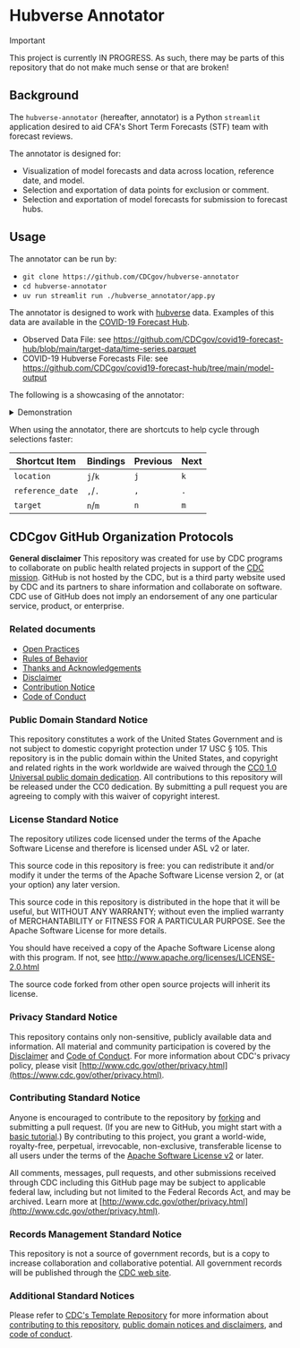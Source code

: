 # Hubverse Annotator

> [!IMPORTANT]
> This project is currently IN PROGRESS. As such, there may be parts of this repository that do not make much sense or that are broken!

## Background

The `hubverse-annotator` (hereafter, annotator) is a Python `streamlit` application desired to aid CFA's Short Term Forecasts (STF) team with forecast reviews.

The annotator is designed for:

* Visualization of model forecasts and data across location, reference date, and model.
* Selection and exportation of data points for exclusion or comment.
* Selection and exportation of model forecasts for submission to forecast hubs.

## Usage

The annotator can be run by:

* `git clone https://github.com/CDCgov/hubverse-annotator`
* `cd hubverse-annotator`
* `uv run streamlit run ./hubverse_annotator/app.py`

The annotator is designed to work with [hubverse](https://hubverse.io/) data. Examples of this data are available in the [COVID-19 Forecast Hub](https://github.com/CDCgov/covid19-forecast-hub/).

* Observed Data File: see <https://github.com/CDCgov/covid19-forecast-hub/blob/main/target-data/time-series.parquet>
* COVID-19 Hubverse Forecasts File: see <https://github.com/CDCgov/covid19-forecast-hub/tree/main/model-output>

The following is a showcasing of the annotator:

<details markdown=1>

<summary> Demonstration </summary>

https://github.com/user-attachments/assets/fc8d06c0-fd9d-41f7-8fe8-e8069e15af05

</details>

When using the annotator, there are shortcuts to help cycle through selections faster:

| Shortcut Item | Bindings | Previous | Next |
| --- | --- | --- | --- |
| `location` | `j`/`k` | `j` | `k` |
| `reference_date` | `,`/`.` | `,` | `.` |
| `target` | `n`/`m` | `n` | `m` |

## CDCgov GitHub Organization Protocols

**General disclaimer** This repository was created for use by CDC programs to collaborate on public health related projects in support of the [CDC mission](https://www.cdc.gov/about/cdc/#cdc_about_cio_mission-our-mission).  GitHub is not hosted by the CDC, but is a third party website used by CDC and its partners to share information and collaborate on software. CDC use of GitHub does not imply an endorsement of any one particular service, product, or enterprise.

### Related documents

* [Open Practices](./cdc_protocols/open_practices.md)
* [Rules of Behavior](./cdc_protocols/rules_of_behavior.md)
* [Thanks and Acknowledgements](./cdc_protocols/thanks.md)
* [Disclaimer](DISCLAIMER.md)
* [Contribution Notice](CONTRIBUTING.md)
* [Code of Conduct](./cdc_protocols/code-of-conduct.md)

### Public Domain Standard Notice

This repository constitutes a work of the United States Government and is not subject to domestic copyright protection under 17 USC § 105. This repository is in the public domain within the United States, and copyright and related rights in the work worldwide are waived through the [CC0 1.0 Universal public domain dedication](https://creativecommons.org/publicdomain/zero/1.0/). All contributions to this repository will be released under the CC0 dedication. By submitting a pull request you are agreeing to comply with this waiver of copyright interest.

### License Standard Notice

The repository utilizes code licensed under the terms of the Apache Software License and therefore is licensed under ASL v2 or later.

This source code in this repository is free: you can redistribute it and/or modify it under the terms of the Apache Software License version 2, or (at your option) any later version.

This source code in this repository is distributed in the hope that it will be useful, but WITHOUT ANY WARRANTY; without even the implied warranty of MERCHANTABILITY or FITNESS FOR A PARTICULAR PURPOSE. See the Apache Software License for more details.

You should have received a copy of the Apache Software License along with this program. If not, see http://www.apache.org/licenses/LICENSE-2.0.html

The source code forked from other open source projects will inherit its license.

### Privacy Standard Notice

This repository contains only non-sensitive, publicly available data and information. All material and community participation is covered by the [Disclaimer](DISCLAIMER.md) and [Code of Conduct](code-of-conduct.md). For more information about CDC's privacy policy, please visit [http://www.cdc.gov/other/privacy.html](https://www.cdc.gov/other/privacy.html).

### Contributing Standard Notice

Anyone is encouraged to contribute to the repository by [forking](https://help.github.com/articles/fork-a-repo) and submitting a pull request. (If you are new to GitHub, you might start with a [basic tutorial](https://help.github.com/articles/set-up-git).) By contributing to this project, you grant a world-wide, royalty-free, perpetual, irrevocable, non-exclusive, transferable license to all users under the terms of the [Apache Software License v2](http://www.apache.org/licenses/LICENSE-2.0.html) or later.

All comments, messages, pull requests, and other submissions received through CDC including this GitHub page may be subject to applicable federal law, including but not limited to the Federal Records Act, and may be archived. Learn more at [http://www.cdc.gov/other/privacy.html](http://www.cdc.gov/other/privacy.html).

### Records Management Standard Notice

This repository is not a source of government records, but is a copy to increase collaboration and collaborative potential. All government records will be published through the [CDC web site](http://www.cdc.gov).

### Additional Standard Notices

Please refer to [CDC's Template Repository](https://github.com/CDCgov/template) for more information about [contributing to this repository](https://github.com/CDCgov/template/blob/main/CONTRIBUTING.md), [public domain notices and disclaimers](https://github.com/CDCgov/template/blob/main/DISCLAIMER.md), and [code of conduct](https://github.com/CDCgov/template/blob/main/code-of-conduct.md).
